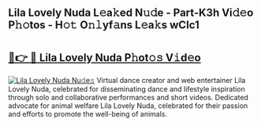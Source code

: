 ## Lila Lovely Nuda L𝚎a𝚔ed N𝚞𝚍e - Part-K3h Vi𝚍𝚎o P𝚑𝚘tos - H𝚘𝚝 O𝚗𝚕yf𝚊ns L𝚎a𝚔s wCIc1

# <h2><a href="http://kf646rw.oniu.top/?m=Lila+Lovely+Nuda">🔗👉 🔴 Lila Lovely Nuda P𝚑ot𝚘𝚜 V𝚒d𝚎o</a></h2>

[![Lila Lovely Nuda Nu𝚍e𝚜](https://i.imgur.com/0qMVB7G.gif)](http://kf646rw.oniu.top/?m=Lila+Lovely+Nuda)
Virtual dance creator and web entertainer Lila Lovely Nuda, celebrated for disseminating dance and lifestyle inspiration through solo and collaborative performances and short videos. Dedicated advocate for animal welfare Lila Lovely Nuda, celebrated for their passion and efforts to promote the well-being of animals.  
